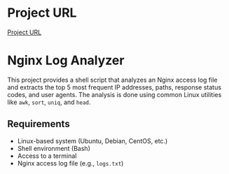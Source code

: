 # Project URL

[Project URL](https://roadmap.sh/projects/nginx-log-analyser)

# Nginx Log Analyzer

This project provides a shell script that analyzes an Nginx access log file and extracts the top 5 most frequent IP addresses, paths, response status codes, and user agents. The analysis is done using common Linux utilities like `awk`, `sort`, `uniq`, and `head`.

## Requirements

- Linux-based system (Ubuntu, Debian, CentOS, etc.)
- Shell environment (Bash)
- Access to a terminal
- Nginx access log file (e.g., `logs.txt`)
